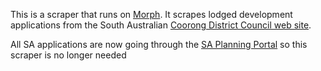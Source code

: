 This is a scraper that runs on [Morph](https://morph.io).  It scrapes lodged development applications from the South Australian [Coorong District Council web site](https://www.coorong.sa.gov.au).

All SA applications are now going through the [SA Planning Portal](https://github.com/planningalerts-scrapers/saplanningportal) so this scraper is no longer needed
